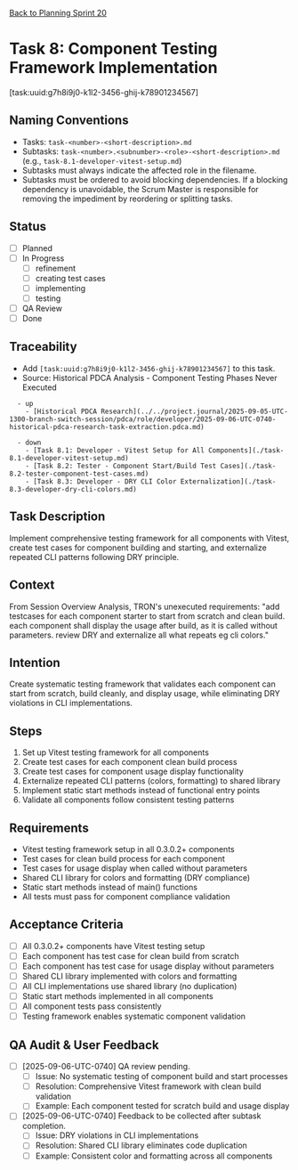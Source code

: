 [Back to Planning Sprint 20](./planning-2025-09-06-UTC-0730.md)

# Task 8: Component Testing Framework Implementation
[task:uuid:g7h8i9j0-k1l2-3456-ghij-k78901234567]

## Naming Conventions
- Tasks: `task-<number>-<short-description>.md`
- Subtasks: `task-<number>.<subnumber>-<role>-<short-description>.md` (e.g., `task-8.1-developer-vitest-setup.md`)
- Subtasks must always indicate the affected role in the filename.
- Subtasks must be ordered to avoid blocking dependencies. If a blocking dependency is unavoidable, the Scrum Master is responsible for removing the impediment by reordering or splitting tasks.

## Status
- [ ] Planned
- [ ] In Progress
  - [ ] refinement
  - [ ] creating test cases
  - [ ] implementing
  - [ ] testing
- [ ] QA Review
- [ ] Done

## Traceability
- Add `[task:uuid:g7h8i9j0-k1l2-3456-ghij-k78901234567]` to this task.
- Source: Historical PDCA Analysis - Component Testing Phases Never Executed
```
  - up
    - [Historical PDCA Research](../../project.journal/2025-09-05-UTC-1300-branch-switch-session/pdca/role/developer/2025-09-06-UTC-0740-historical-pdca-research-task-extraction.pdca.md)
```
```
  - down
    - [Task 8.1: Developer - Vitest Setup for All Components](./task-8.1-developer-vitest-setup.md)
    - [Task 8.2: Tester - Component Start/Build Test Cases](./task-8.2-tester-component-test-cases.md)
    - [Task 8.3: Developer - DRY CLI Color Externalization](./task-8.3-developer-dry-cli-colors.md)
```

## Task Description
Implement comprehensive testing framework for all components with Vitest, create test cases for component building and starting, and externalize repeated CLI patterns following DRY principle.

## Context
From Session Overview Analysis, TRON's unexecuted requirements:
"add testcases for each component starter to start from scratch and clean build. each component shall display the usage after build, as it is called without parameters. review DRY and externalize all what repeats eg cli colors."

## Intention
Create systematic testing framework that validates each component can start from scratch, build cleanly, and display usage, while eliminating DRY violations in CLI implementations.

## Steps
1. Set up Vitest testing framework for all components
2. Create test cases for each component clean build process
3. Create test cases for component usage display functionality
4. Externalize repeated CLI patterns (colors, formatting) to shared library
5. Implement static start methods instead of functional entry points
6. Validate all components follow consistent testing patterns

## Requirements
- Vitest testing framework setup in all 0.3.0.2+ components
- Test cases for clean build process for each component
- Test cases for usage display when called without parameters
- Shared CLI library for colors and formatting (DRY compliance)
- Static start methods instead of main() functions
- All tests must pass for component compliance validation

## Acceptance Criteria
- [ ] All 0.3.0.2+ components have Vitest testing setup
- [ ] Each component has test case for clean build from scratch
- [ ] Each component has test case for usage display without parameters
- [ ] Shared CLI library implemented with colors and formatting
- [ ] All CLI implementations use shared library (no duplication)
- [ ] Static start methods implemented in all components
- [ ] All component tests pass consistently
- [ ] Testing framework enables systematic component validation

## QA Audit & User Feedback
- [ ] [2025-09-06-UTC-0740] QA review pending.
  - [ ] Issue: No systematic testing of component build and start processes
  - [ ] Resolution: Comprehensive Vitest framework with clean build validation
  - [ ] Example: Each component tested for scratch build and usage display
- [ ] [2025-09-06-UTC-0740] Feedback to be collected after subtask completion.
  - [ ] Issue: DRY violations in CLI implementations
  - [ ] Resolution: Shared CLI library eliminates code duplication
  - [ ] Example: Consistent color and formatting across all components